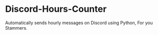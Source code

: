 # Discord-Hours-Counter
Automatically sends hourly messages on Discord using Python, For you Stammers.
